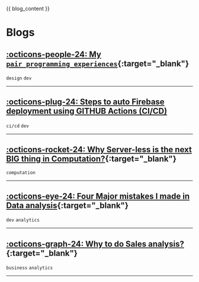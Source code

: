 {{ blog_content }}
# Blogs



## [:octicons-people-24: My `pair_programming_experiences`](https://medium.com/muthetechie/my-pair-programming-experience-s-82c8224752c0){:target="_blank"}
`design` `dev`

---

## [:octicons-plug-24: Steps to auto Firebase deployment using GITHUB Actions (CI/CD)](dev/firebase_auto_deployment.md)
`ci/cd` `dev`

---

## [:octicons-rocket-24: Why Server-less is the next BIG thing in Computation?](https://medium.com/techfeeds/why-server-less-is-the-next-big-thing-in-computation-ed824360089a){:target="_blank"}
`computation`

---

## [:octicons-eye-24: Four Major mistakes I made in Data analysis](https://medium.com/techfeeds/four-major-mistakes-i-made-in-data-analysis-2ba2822ad8b9){:target="_blank"}
`dev` `analytics`

---


## [:octicons-graph-24: Why to do Sales analysis?](https://medium.com/@muthupandian/why-to-do-sales-analysis-64ceece59158){:target="_blank"}
`business` `analytics`

---
